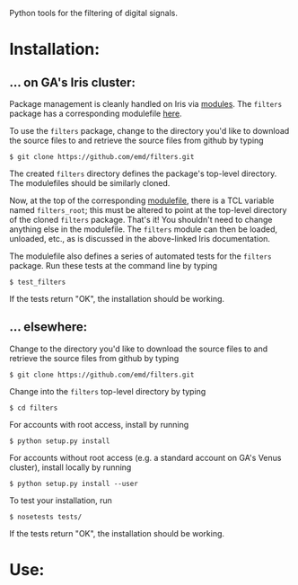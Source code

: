 Python tools for the filtering of digital signals.


Installation:
=============

... on GA's Iris cluster:
-------------------------
Package management is cleanly handled on Iris via
[modules](https://diii-d.gat.com/diii-d/Iris#Environment_modules).
The `filters` package has a corresponding modulefile
[here](https://github.com/emd/modulefiles).

To use the `filters` package, change to the directory
you'd like to download the source files to and
retrieve the source files from github by typing

    $ git clone https://github.com/emd/filters.git

The created `filters` directory defines the
package's top-level directory.
The modulefiles should be similarly cloned.

Now, at the top of the corresponding
[modulefile](https://github.com/emd/modulefiles/blob/master/filters),
there is a TCL variable named `filters_root`;
this must be altered to point at the
top-level directory of the cloned `filters` package.
That's it! You shouldn't need to change anything else in
the modulefile. The `filters` module can
then be loaded, unloaded, etc., as is discussed in the
above-linked Iris documentation.

The modulefile also defines a series of automated tests
for the `filters` package. Run these tests at the command line
by typing

    $ test_filters

If the tests return "OK", the installation should be working.

... elsewhere:
--------------
Change to the directory you'd like to download the source files to
and retrieve the source files from github by typing

    $ git clone https://github.com/emd/filters.git

Change into the `filters` top-level directory by typing

    $ cd filters

For accounts with root access, install by running

    $ python setup.py install

For accounts without root access (e.g. a standard account on GA's Venus
cluster), install locally by running

    $ python setup.py install --user

To test your installation, run

    $ nosetests tests/

If the tests return "OK", the installation should be working.


Use:
====
